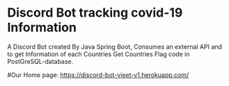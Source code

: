 # Discord Bot tracking covid-19 Information
A Discord Bot created By Java Spring Boot,
Consumes an external API and to get Information of each Countries
Get Countries Flag code in PostGreSQL-database.

#Our Home page:
https://discord-bot-vieet-v1.herokuapp.com/
